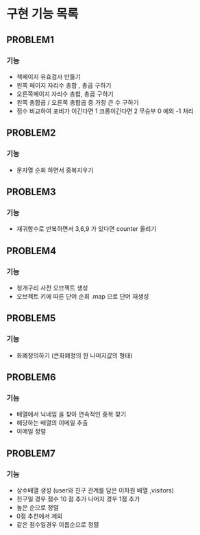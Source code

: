 # 구현 기능 목록

## PROBLEM1

### 기능

- 책페이지 유효검사 만들기
- 왼쪽 페이지 자리수 총합 , 총곱 구하기
- 오른쪽페이지 자리수 총합, 총곱 구하기
- 왼쪽 총합곱 / 오른쪽 총합곱 중 가장 큰 수 구하기
- 점수 비교하여 포비가 이긴다면 1 크롱이긴다면 2 무승부 0 예외 -1 처리

## PROBLEM2

### 기능

- 문자열 순회 하면서 중복지우기

## PROBLEM3

### 기능

- 재귀함수로 반복하면서 3,6,9 가 있다면 counter 올리기

## PROBLEM4

### 기능

- 청개구리 사전 오브젝트 생성
- 오브젝트 키에 따른 단어 순회 .map 으로 단어 재생성

## PROBLEM5

### 기능

- 화폐정의하기 (큰화폐정의 한 나머지값의 형태)

## PROBLEM6

### 기능

- 배열에서 닉네임 을 찾아 연속적인 중복 찾기
- 해당하는 배열의 이메일 추출
- 이메일 정렬

## PROBLEM7

### 기능

- 상수배열 생성 (user와 친구 관계를 담은 이차원 배열 ,visitors)
- 친구일 경우 점수 10 점 추가 나머지 경우 1점 추가
- 높은 순으로 정렬
- 0점 추천에서 제외
- 같은 점수일경우 이름순으로 정렬
